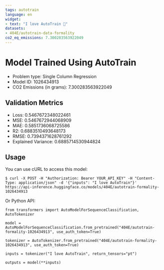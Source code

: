 ```yaml
---
tags: autotrain
language: en
widget:
- text: "I love AutoTrain 🤗"
datasets:
- 404E/autotrain-data-formality
co2_eq_emissions: 7.300283563922049
---
```


# Model Trained Using AutoTrain

- Problem type: Single Column Regression
- Model ID: 1026434913
- CO2 Emissions (in grams): 7.300283563922049

## Validation Metrics

- Loss: 0.5467672348022461
- MSE: 0.5467672944068909
- MAE: 0.5851736068725586
- R2: 0.6883510493648173
- RMSE: 0.7394371628761292
- Explained Variance: 0.6885714530944824

## Usage

You can use cURL to access this model:

```
$ curl -X POST -H "Authorization: Bearer YOUR_API_KEY" -H "Content-Type: application/json" -d '{"inputs": "I love AutoTrain"}' https://api-inference.huggingface.co/models/404E/autotrain-formality-1026434913
```

Or Python API:

```
from transformers import AutoModelForSequenceClassification, AutoTokenizer

model = AutoModelForSequenceClassification.from_pretrained("404E/autotrain-formality-1026434913", use_auth_token=True)

tokenizer = AutoTokenizer.from_pretrained("404E/autotrain-formality-1026434913", use_auth_token=True)

inputs = tokenizer("I love AutoTrain", return_tensors="pt")

outputs = model(**inputs)
```